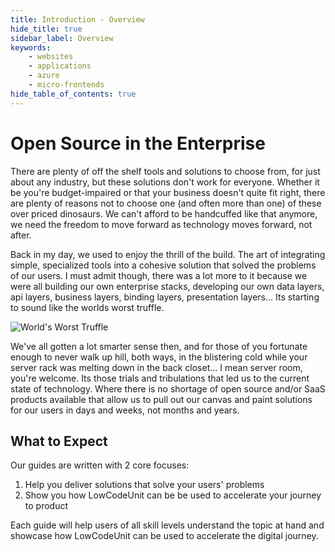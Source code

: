 ```yaml
---
title: Introduction - Overview
hide_title: true
sidebar_label: Overview
keywords:
    - websites
    - applications
    - azure
    - micro-frontends
hide_table_of_contents: true
---
```


# Open Source in the Enterprise

There are plenty of off the shelf tools and solutions to choose from, for just about any industry, but these solutions don't work for everyone.  Whether it be you're budget-impaired or that your business doesn't quite fit right, there are plenty of reasons not to choose one (and often more than one) of these over priced dinosaurs.  We can't afford to be handcuffed like that anymore, we need the freedom to move forward as technology moves forward, not after.

Back in my day, we used to enjoy the thrill of the build.  The art of integrating simple, specialized tools into a cohesive solution that solved the problems of our users.  I must admit though, there was a lot more to it because we were all building our own enterprise stacks, developing our own data layers, api layers, business layers, binding layers, presentation layers...  Its starting to sound like the worlds worst truffle.

![World's Worst Truffle](https://thumbs.gfycat.com/DecimalImpartialGalapagospenguin-size_restricted.gif)

We've all gotten a lot smarter sense then, and for those of you fortunate enough to never walk up hill, both ways, in the blistering cold while your server rack was melting down in the back closet...  I mean server room, you're welcome.  Its those trials and tribulations that led us to the current state of technology.  Where there is no shortage of open source and/or SaaS products available that allow us to pull out our canvas and paint solutions for our users in days and weeks, not months and years.

## What to Expect

Our guides are written with 2 core focuses:

1. Help you deliver solutions that solve your users' problems
2. Show you how LowCodeUnit can be be used to accelerate your journey to product  

Each guide will help users of all skill levels understand the topic at hand and showcase how LowCodeUnit can be used to accelerate the digital journey.
